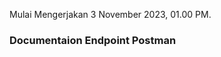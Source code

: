 Mulai Mengerjakan 3 November 2023, 01.00 PM. 

<h3>Documentaion Endpoint Postman</h3
-Authentikasi: https://documenter.getpostman.com/view/17101573/2s9YXe8Q1M
-Crud Task Endpoint: https://documenter.getpostman.com/view/17101573/2s9YXe8Q1J
